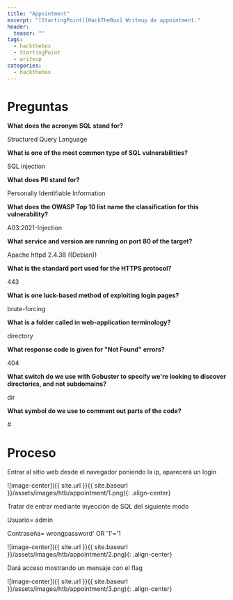 ```yaml
---
title: "Appointment"
excerpt: "[StartingPoint][HackTheBox] Writeup de appointment."
header:
  teaser: ""
tags:
  - hackthebox
  - StartingPoint
  - writeup
categories:
  - hackthebox
---
```


# Preguntas

**What does the acronym SQL stand for?**

Structured Query Language

**What is one of the most common type of SQL vulnerabilities?**

SQL injection

**What does PII stand for?**

Personally Identifiable Information  

**What does the OWASP Top 10 list name the classification for this vulnerability?**

A03:2021-Injection  

**What service and version are running on port 80 of the target?**

Apache httpd 2.4.38 ((Debian))

**What is the standard port used for the HTTPS protocol?**

443

**What is one luck-based method of exploiting login pages?**

brute-forcing

**What is a folder called in web-application terminology?**

directory

**What response code is given for "Not Found" errors?**

404

**What switch do we use with Gobuster to specify we're looking to discover directories, and not subdomains?**

dir

**What symbol do we use to comment out parts of the code?**

\#

# Proceso

Entrar al sitio web desde el navegador poniendo la ip, aparecerá un login

![image-center]({{ site.url }}{{ site.baseurl }}/assets/images/htb/appointment/1.png){: .align-center}

Tratar de entrar mediante inyección de SQL del siguiente modo

Usuario= admin

Contraseña= wrongpassword' OR '1'='1

![image-center]({{ site.url }}{{ site.baseurl }}/assets/images/htb/appointment/2.png){: .align-center}

Dará acceso mostrando un mensaje con el flag  

![image-center]({{ site.url }}{{ site.baseurl }}/assets/images/htb/appointment/3.png){: .align-center}
